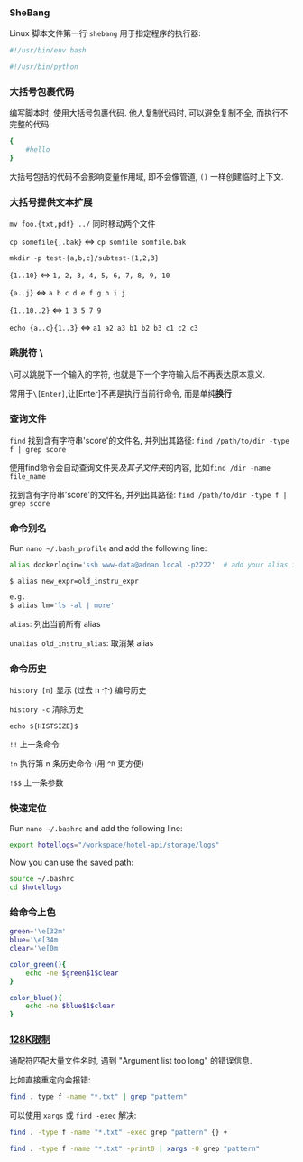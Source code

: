 ### SheBang

Linux 脚本文件第一行 `shebang` 用于指定程序的执行器:

```bash
#!/usr/bin/env bash
```

```bash
#!/usr/bin/python
```

### 大括号包裹代码

编写脚本时, 使用大括号包裹代码. 他人复制代码时, 可以避免复制不全, 而执行不完整的代码:

```bash
{
	#hello
}
```

大括号包括的代码不会影响变量作用域, 即不会像管道, `()` 一样创建临时上下文.

### 大括号提供文本扩展

`mv foo.{txt,pdf} ../` 同时移动两个文件

`cp somefile{,.bak}` <=> `cp somfile somfile.bak`

`mkdir -p test-{a,b,c}/subtest-{1,2,3}`

`{1..10}` <=> `1, 2, 3, 4, 5, 6, 7, 8, 9, 10`

`{a..j}` <=> `a b c d e f g h i j`

`{1..10..2}` <=> `1 3 5 7 9`

`echo {a..c}{1..3}` <=> `a1 a2 a3 b1 b2 b3 c1 c2 c3`

### 跳脱符 \

`\`可以跳脱下一个输入的字符, 也就是下一个字符输入后不再表达原本意义. 

常用于`\[Enter]`,让[Enter]不再是执行当前行命令, 而是单纯**换行**

### 查询文件

`find` 找到含有字符串'score'的文件名, 并列出其路径: `find /path/to/dir -type f | grep score`

使用find命令会自动查询文件夹*及其子文件夹*的内容, 比如`find /dir -name file_name`

找到含有字符串'score'的文件名, 并列出其路径: `find /path/to/dir -type f | grep score`

### 命令别名

Run `nano ~/.bash_profile` and add the following line:

```bash
alias dockerlogin='ssh www-data@adnan.local -p2222'  # add your alias in .bash_profile
```

`$ alias new_expr=old_instru_expr`

```bash
e.g.
$ alias lm='ls -al | more'
```

`alias`: 列出当前所有 alias

`unalias old_instru_alias`: 取消某 alias

### 命令历史

`history [n]` 显示 (过去 n 个) 编号历史

`history -c` 清除历史

`echo ${HISTSIZE}$`

`!!` 上一条命令

`!n` 执行第 n 条历史命令 (用 `^R` 更方便)

`!$$` 上一条参数

### 快速定位

Run `nano ~/.bashrc` and add the following line:

```bash
export hotellogs="/workspace/hotel-api/storage/logs"
```

Now you can use the saved path:

```bash
source ~/.bashrc
cd $hotellogs
```

### 给命令上色

```sh
green='\e[32m'
blue='\e[34m'
clear='\e[0m'

color_green(){
	echo -ne $green$1$clear
}

color_blue(){
	echo -ne $blue$1$clear
}
```

### [128K限制](https://wiki.debian.org/CommonErrorMessages/ArgumentListTooLong)

通配符匹配大量文件名时, 遇到 "Argument list too long" 的错误信息.

比如直接重定向会报错:
```bash
find . type f -name "*.txt" | grep "pattern"
```

可以使用 `xargs` 或 `find -exec` 解决:

```bash
find . -type f -name "*.txt" -exec grep "pattern" {} +

find . -type f -name "*.txt" -print0 | xargs -0 grep "pattern"
```


